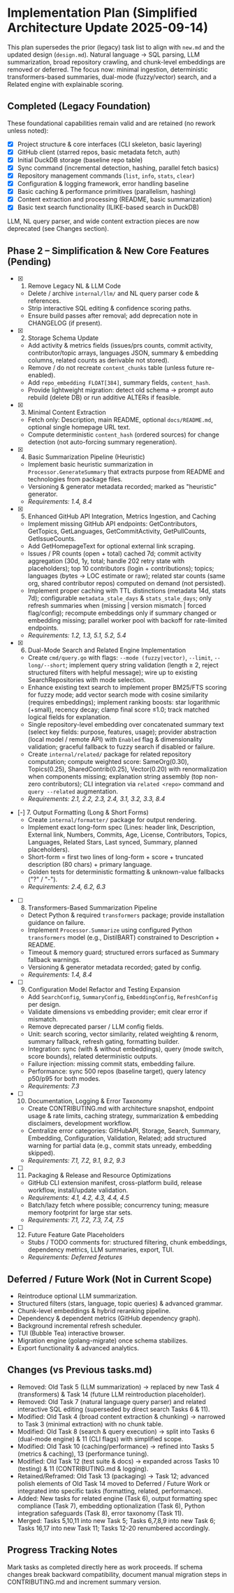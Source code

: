 # Implementation Plan (Simplified Architecture Update 2025-09-14)

This plan supersedes the prior (legacy) task list to align with `new.md` and the updated design (`design.md`). Natural language → SQL parsing, LLM summarization, broad repository crawling, and chunk-level embeddings are removed or deferred. The focus now: minimal ingestion, deterministic transformers-based summaries, dual-mode (fuzzy/vector) search, and a Related engine with explainable scoring.

## Completed (Legacy Foundation)
These foundational capabilities remain valid and are retained (no rework unless noted):
- [x] Project structure & core interfaces (CLI skeleton, basic layering)
- [x] GitHub client (starred repos, basic metadata fetch, auth)
- [x] Initial DuckDB storage (baseline repo table)
- [x] Sync command (incremental detection, hashing, parallel fetch basics)
- [x] Repository management commands (`list`, `info`, `stats`, `clear`)
- [x] Configuration & logging framework, error handling baseline
- [x] Basic caching & performance primitives (parallelism, hashing)
- [x] Content extraction and processing (README, basic summarization)
- [x] Basic text search functionality (ILIKE-based search in DuckDB)

LLM, NL query parser, and wide content extraction pieces are now deprecated (see Changes section).

## Phase 2 – Simplification & New Core Features (Pending)
- [x] 1. Remove Legacy NL & LLM Code
    - Delete / archive `internal/llm/` and NL query parser code & references.
    - Strip interactive SQL editing & confidence scoring paths.
    - Ensure build passes after removal; add deprecation note in CHANGELOG (if present).

- [x] 2. Storage Schema Update
    - Add activity & metrics fields (issues/prs counts, commit activity, contributor/topic arrays, languages JSON, summary & embedding columns, related counts as derivable not stored).
    - Remove / do not recreate `content_chunks` table (unless future re-enabled).
    - Add `repo_embedding FLOAT[384]`, summary fields, `content_hash`.
    - Provide lightweight migration: detect old schema -> prompt auto rebuild (delete DB) or run additive ALTERs if feasible.

- [x] 3. Minimal Content Extraction
    - Fetch only: Description, main README, optional `docs/README.md`, optional single homepage URL text.
    - Compute deterministic `content_hash` (ordered sources) for change detection (not auto-forcing summary regeneration).

- [x] 4. Basic Summarization Pipeline (Heuristic)
    - Implement basic heuristic summarization in `Processor.GenerateSummary` that extracts purpose from README and technologies from package files.
    - Versioning & generator metadata recorded; marked as "heuristic" generator.
    - _Requirements: 1.4, 8.4_

- [x] 5. Enhanced GitHub API Integration, Metrics Ingestion, and Caching
    - Implement missing GitHub API endpoints: GetContributors, GetTopics, GetLanguages, GetCommitActivity, GetPullCounts, GetIssueCounts.
    - Add GetHomepageText for optional external link scraping.
    - Issues / PR counts (open + total) cached 7d; commit activity aggregation (30d, 1y, total; handle 202 retry state with placeholders); top 10 contributors (login + contributions); topics; languages (bytes → LOC estimate or raw); related star counts (same org, shared contributor repos) computed on demand (not persisted).
    - Implement proper caching with TTL distinctions (metadata 14d, stats 7d); configurable `metadata_stale_days` & `stats_stale_days`; only refresh summaries when (missing | version mismatch | forced flag/config); recompute embeddings only if summary changed or embedding missing; parallel worker pool with backoff for rate-limited endpoints.
    - _Requirements: 1.2, 1.3, 5.1, 5.2, 5.4_

- [x] 6. Dual-Mode Search and Related Engine Implementation
    - Create `cmd/query.go` with flags: `--mode (fuzzy|vector)`, `--limit`, `--long/--short`; implement query string validation (length ≥ 2, reject structured filters with helpful message); wire up to existing SearchRepositories with mode selection.
    - Enhance existing text search to implement proper BM25/FTS scoring for fuzzy mode; add vector search mode with cosine similarity (requires embeddings); implement ranking boosts: star logarithmic (+small), recency decay; clamp final score ≤1.0; track matched logical fields for explanation.
    - Single repository-level embedding over concatenated summary text (select key fields: purpose, features, usage); provider abstraction (local model / remote API) with `Enabled` flag & dimensionality validation; graceful fallback to fuzzy search if disabled or failure.
    - Create `internal/related/` package for related repository computation; compute weighted score: SameOrg(0.30), Topics(0.25), SharedContrib(0.25), Vector(0.20) with renormalization when components missing; explanation string assembly (top non-zero contributors); CLI integration via `related <repo>` command and `query --related` augmentation.
    - _Requirements: 2.1, 2.2, 2.3, 2.4, 3.1, 3.2, 3.3, 8.4_

- [-] 7. Output Formatting (Long & Short Forms)
    - Create `internal/formatter/` package for output rendering.
    - Implement exact long-form spec (Lines: header link, Description, External link, Numbers, Commits, Age, License, Contributors, Topics, Languages, Related Stars, Last synced, Summary, planned placeholders).
    - Short-form = first two lines of long-form + score + truncated description (80 chars) + primary language.
    - Golden tests for deterministic formatting & unknown-value fallbacks ("?" / "-").
    - _Requirements: 2.4, 6.2, 6.3_

- [ ] 8. Transformers-Based Summarization Pipeline
    - Detect Python & required `transformers` package; provide installation guidance on failure.
    - Implement `Processor.Summarize` using configured Python `transformers` model (e.g., DistilBART) constrained to Description + README.
    - Timeout & memory guard; structured errors surfaced as Summary fallback warnings.
    - Versioning & generator metadata recorded; gated by config.
    - _Requirements: 1.4, 8.4_

- [ ] 9. Configuration Model Refactor and Testing Expansion
    - Add `SearchConfig`, `SummaryConfig`, `EmbeddingConfig`, `RefreshConfig` per design.
    - Validate dimensions vs embedding provider; emit clear error if mismatch.
    - Remove deprecated parser / LLM config fields.
    - Unit: search scoring, vector similarity, related weighting & renorm, summary fallback, refresh gating, formatting builder.
    - Integration: sync (with & without embeddings), query (mode switch, score bounds), related deterministic outputs.
    - Failure injection: missing commit stats, embedding failure.
    - Performance: sync 500 repos (baseline target), query latency p50/p95 for both modes.
    - _Requirements: 7.3_

- [ ] 10. Documentation, Logging & Error Taxonomy
    - Create CONTRIBUTING.md with architecture snapshot, endpoint usage & rate limits, caching strategy, summarization & embedding disclaimers, development workflow.
    - Centralize error categories: GitHubAPI, Storage, Search, Summary, Embedding, Configuration, Validation, Related; add structured warning for partial data (e.g., commit stats unready, embedding skipped).
    - _Requirements: 7.1, 7.2, 9.1, 9.2, 9.3_

- [ ] 11. Packaging & Release and Resource Optimizations
    - GitHub CLI extension manifest, cross-platform build, release workflow, install/update validation.
    - _Requirements: 4.1, 4.2, 4.3, 4.4, 4.5_
    - Batch/lazy fetch where possible; concurrency tuning; measure memory footprint for large star sets.
    - _Requirements: 7.1, 7.2, 7.3, 7.4, 7.5_

- [ ] 12. Future Feature Gate Placeholders
    - Stubs / TODO comments for: structured filtering, chunk embeddings, dependency metrics, LLM summaries, export, TUI.
    - _Requirements: Deferred features_

## Deferred / Future Work (Not in Current Scope)
- Reintroduce optional LLM summarization.
- Structured filters (stars, language, topic queries) & advanced grammar.
- Chunk-level embeddings & hybrid reranking pipeline.
- Dependency & dependent metrics (GitHub dependency graph).
- Background incremental refresh scheduler.
- TUI (Bubble Tea) interactive browser.
- Migration engine (golang-migrate) once schema stabilizes.
- Export functionality & advanced analytics.

## Changes (vs Previous tasks.md)
- Removed: Old Task 5 (LLM summarization) → replaced by new Task 4 (transformers) & Task 14 (future LLM reintroduction placeholder).
- Removed: Old Task 7 (natural language query parser) and related interactive SQL editing (superseded by direct search Tasks 6 & 11).
- Modified: Old Task 4 (broad content extraction & chunking) → narrowed to Task 3 (minimal extraction) with no chunk table.
- Modified: Old Task 8 (search & query execution) → split into Tasks 6 (dual-mode engine) & 11 (CLI flags) with simplified scope.
- Modified: Old Task 10 (caching/performance) → refined into Tasks 5 (metrics & caching), 13 (performance tuning).
- Modified: Old Task 12 (test suite & docs) → expanded across Tasks 10 (testing) & 11 (CONTRIBUTING.md & logging).
- Retained/Reframed: Old Task 13 (packaging) → Task 12; advanced polish elements of Old Task 14 moved to Deferred / Future Work or integrated into specific tasks (formatting, related, performance).
- Added: New tasks for related engine (Task 6), output formatting spec compliance (Task 7), embedding optionalization (Task 6), Python integration safeguards (Task 8), error taxonomy (Task 11).
- Merged: Tasks 5,10,11 into new Task 5; Tasks 6,7,8,9 into new Task 6; Tasks 16,17 into new Task 11; Tasks 12-20 renumbered accordingly.

## Progress Tracking Notes
Mark tasks as completed directly here as work proceeds. If schema changes break backward compatibility, document manual migration steps in CONTRIBUTING.md and increment summary version.
